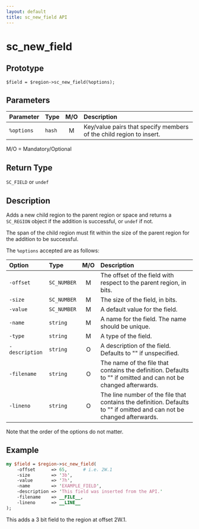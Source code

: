 ```yaml
---
layout: default
title: sc_new_field API
---
```



sc_new_field
============


Prototype
----------

```
$field = $region->sc_new_field(%options);
```


Parameters
----------

| Parameter  | Type   | M/O | Description                                                         |
|:-----------|:-------|:---:|:--------------------------------------------------------------------|
| `%options` | `hash` | M   | Key/value pairs that specify members of the child region to insert. |

M/O = Mandatory/Optional


Return Type
-----------

`SC_FIELD` or `undef`


Description
-----------

Adds a new child region to the parent region or space and returns a `SC_REGION` object if the addition is successful, or `undef` if not.

The span of the child region must fit within the size of the parent region for the addition to be successful.

The `%options` accepted are as follows:

| Option         | Type        | M/O | Description                                                                                                                                                                                                                                                   |
|:---------------|:------------|:---:|:-------------------------------------------------------------------------------------------------------------------------|
| `-offset`      | `SC_NUMBER` | M   | The offset of the field with respect to the parent region, in bits.                                                      |
| `-size`        | `SC_NUMBER` | M   | The size of the field, in bits.                                                                                          |
| `-value`       | `SC_NUMBER` | M   | A default value for the field.                                                                                           |
| `-name`        | `string`    | M   | A name for the field.  The name should be unique.                                                                        |
| `-type`        | `string`    | M   | A type of the field.                                                                                                     |
| `-description` | `string`    | O   | A description of the field.  Defaults to "" if unspecified.                                                              |
| `-filename`    | `string`    | O   | The name of the file that contains the definition.  Defaults to "" if omitted and can not be changed afterwards.         |
| `-lineno`      | `string`    | O   | The line number of the file that contains the definition.  Defaults to "" if omitted  and can not be changed afterwards. |

Note that the order of the options do not matter.


Example
-------

```perl
my $field = $region->sc_new_field(
	-offset      => 65,      # i.e. 2W.1
	-size        => '3b',
	-value       => '7h',
	-name        => 'EXAMPLE_FIELD',
	-description => 'This field was inserted from the API.'
	-filename    => __FILE__,
	-lineno      => __LINE__
);
```

This adds a 3 bit field to the region at offset 2W.1.